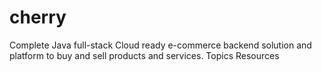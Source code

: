 # cherry
Complete Java full-stack Cloud ready e-commerce backend solution and platform to buy and sell products and services.  Topics Resources
